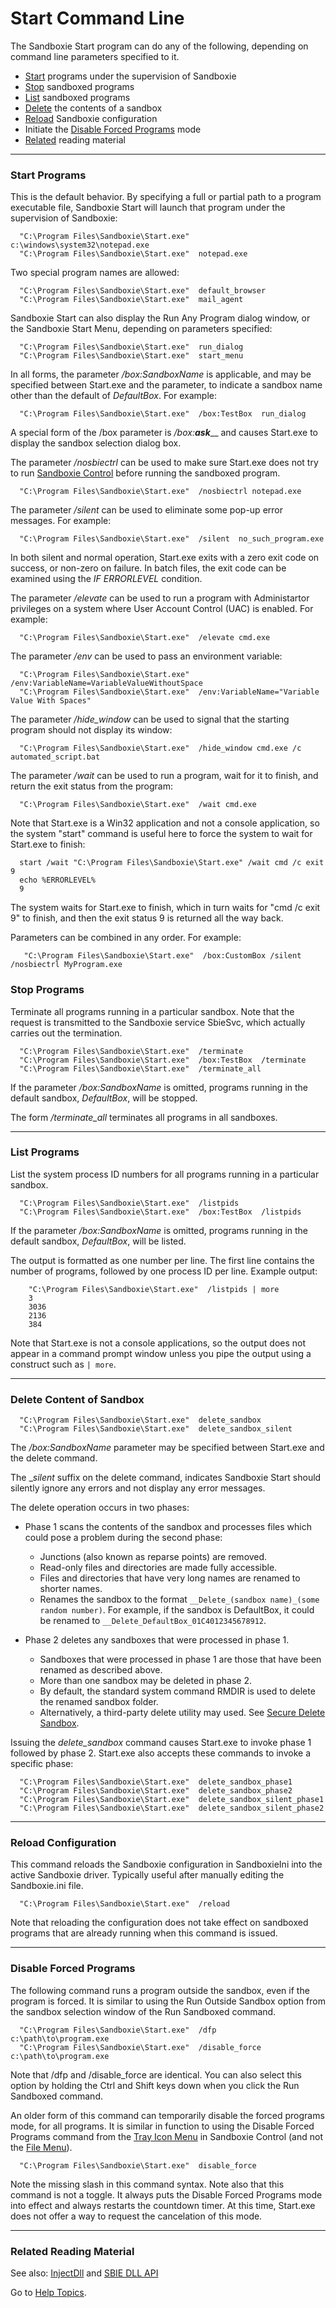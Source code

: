 # Start Command Line

The Sandboxie Start program can do any of the following, depending on command line parameters specified to it.

*   [Start](#start-programs) programs under the supervision of Sandboxie
*   [Stop](#stop-programs) sandboxed programs
*   [List](#list-programs) sandboxed programs
*   [Delete](#delete-contents-of-sandbox) the contents of a sandbox
*   [Reload](#reload-configuration) Sandboxie configuration
*   Initiate the [Disable Forced Programs](#disable-forced-programs) mode
*   [Related](#related-reading-material) reading material

* * *
### Start Programs

This is the default behavior. By specifying a full or partial path to a program executable file, Sandboxie Start will launch that program under the supervision of Sandboxie:
```
  "C:\Program Files\Sandboxie\Start.exe"  c:\windows\system32\notepad.exe
  "C:\Program Files\Sandboxie\Start.exe"  notepad.exe
```

Two special program names are allowed:
```
  "C:\Program Files\Sandboxie\Start.exe"  default_browser
  "C:\Program Files\Sandboxie\Start.exe"  mail_agent
```

Sandboxie Start can also display the Run Any Program dialog window, or the Sandboxie Start Menu, depending on parameters specified:
```
  "C:\Program Files\Sandboxie\Start.exe"  run_dialog
  "C:\Program Files\Sandboxie\Start.exe"  start_menu
```

In all forms, the parameter _/box:SandboxName_ is applicable, and may be specified between Start.exe and the parameter, to indicate a sandbox name other than the default of _DefaultBox_. For example:
```
  "C:\Program Files\Sandboxie\Start.exe"  /box:TestBox  run_dialog
```

A special form of the /box parameter is _/box:_**_ask_**__ and causes Start.exe to display the sandbox selection dialog box.

The parameter _/nosbiectrl_ can be used to make sure Start.exe does not try to run [Sandboxie Control](SP_SBControl.md) before running the sandboxed program.
```
  "C:\Program Files\Sandboxie\Start.exe"  /nosbiectrl notepad.exe
```

The parameter _/silent_ can be used to eliminate some pop-up error messages. For example:
```
  "C:\Program Files\Sandboxie\Start.exe"  /silent  no_such_program.exe
```

In both silent and normal operation, Start.exe exits with a zero exit code on success, or non-zero on failure. In batch files, the exit code can be examined using the _IF ERRORLEVEL_ condition.

The parameter _/elevate_ can be used to run a program with Administartor privileges on a system where User Account Control (UAC) is enabled. For example:
```
  "C:\Program Files\Sandboxie\Start.exe"  /elevate cmd.exe
```

The parameter _/env_ can be used to pass an environment variable:
```
  "C:\Program Files\Sandboxie\Start.exe"  /env:VariableName=VariableValueWithoutSpace
  "C:\Program Files\Sandboxie\Start.exe"  /env:VariableName="Variable Value With Spaces"
```

The parameter _/hide_window_ can be used to signal that the starting program should not display its window:
```
  "C:\Program Files\Sandboxie\Start.exe"  /hide_window cmd.exe /c automated_script.bat
```

The parameter _/wait_ can be used to run a program, wait for it to finish, and return the exit status from the program:
```
  "C:\Program Files\Sandboxie\Start.exe"  /wait cmd.exe
```

Note that Start.exe is a Win32 application and not a console application, so the system "start" command is useful here to force the system to wait for Start.exe to finish:
```
  start /wait "C:\Program Files\Sandboxie\Start.exe" /wait cmd /c exit 9
  echo %ERRORLEVEL%
  9
```

The system waits for Start.exe to finish, which in turn waits for "cmd /c exit 9" to finish, and then the exit status 9 is returned all the way back.

Parameters can be combined in any order. For example:
```
   "C:\Program Files\Sandboxie\Start.exe"  /box:CustomBox /silent /nosbiectrl MyProgram.exe
```

### Stop Programs

Terminate all programs running in a particular sandbox. Note that the request is transmitted to the Sandboxie service SbieSvc, which actually carries out the termination.
```
  "C:\Program Files\Sandboxie\Start.exe"  /terminate
  "C:\Program Files\Sandboxie\Start.exe"  /box:TestBox  /terminate
  "C:\Program Files\Sandboxie\Start.exe"  /terminate_all
```

If the parameter _/box:SandboxName_ is omitted, programs running in the default sandbox, _DefaultBox_, will be stopped.

The form _/terminate_all_ terminates all programs in all sandboxes.

* * *

### List Programs

List the system process ID numbers for all programs running in a particular sandbox.
```
  "C:\Program Files\Sandboxie\Start.exe"  /listpids
  "C:\Program Files\Sandboxie\Start.exe"  /box:TestBox  /listpids
```

If the parameter _/box:SandboxName_ is omitted, programs running in the default sandbox, _DefaultBox_, will be listed.

The output is formatted as one number per line. The first line contains the number of programs, followed by one process ID per line. Example output:
```
    "C:\Program Files\Sandboxie\Start.exe"  /listpids | more
    3
    3036
    2136
    384
```

Note that Start.exe is not a console applications, so the output does not appear in a command prompt window unless you pipe the output using a construct such as `| more`.

* * *

### Delete Content of Sandbox
```
  "C:\Program Files\Sandboxie\Start.exe"  delete_sandbox
  "C:\Program Files\Sandboxie\Start.exe"  delete_sandbox_silent
```

The _/box:SandboxName_ parameter may be specified between Start.exe and the delete command.

The __silent_ suffix on the delete command, indicates Sandboxie Start should silently ignore any errors and not display any error messages.

The delete operation occurs in two phases:

*   Phase 1 scans the contents of the sandbox and processes files which could pose a problem during the second phase:
    *   Junctions (also known as reparse points) are removed.
    *   Read-only files and directories are made fully accessible.
    *   Files and directories that have very long names are renamed to shorter names.
    *   Renames the sandbox to the format `__Delete_(sandbox name)_(some random number)`. For example, if the sandbox is DefaultBox, it could be renamed to `__Delete_DefaultBox_01C4012345678912`.

*   Phase 2 deletes any sandboxes that were processed in phase 1\.
    *   Sandboxes that were processed in phase 1 are those that have been renamed as described above.
    *   More than one sandbox may be deleted in phase 2\.
    *   By default, the standard system command RMDIR is used to delete the renamed sandbox folder.
    *   Alternatively, a third-party delete utility may used. See [Secure Delete Sandbox](SecureDeleteSandbox.md).

Issuing the _delete_sandbox_ command causes Start.exe to invoke phase 1 followed by phase 2\. Start.exe also accepts these commands to invoke a specific phase:
```
  "C:\Program Files\Sandboxie\Start.exe"  delete_sandbox_phase1
  "C:\Program Files\Sandboxie\Start.exe"  delete_sandbox_phase2
  "C:\Program Files\Sandboxie\Start.exe"  delete_sandbox_silent_phase1
  "C:\Program Files\Sandboxie\Start.exe"  delete_sandbox_silent_phase2
```

* * *

### Reload Configuration

This command reloads the Sandboxie configuration in SandboxieIni into the active Sandboxie driver. Typically useful after manually editing the Sandboxie.ini file.
```
  "C:\Program Files\Sandboxie\Start.exe"  /reload
```

Note that reloading the configuration does not take effect on sandboxed programs that are already running when this command is issued.

* * *

### Disable Forced Programs

The following command runs a program outside the sandbox, even if the program is forced. It is similar to using the Run Outside Sandbox option from the sandbox selection window of the Run Sandboxed command.
```
  "C:\Program Files\Sandboxie\Start.exe"  /dfp            c:\path\to\program.exe
  "C:\Program Files\Sandboxie\Start.exe"  /disable_force  c:\path\to\program.exe
```

Note that /dfp and /disable_force are identical. You can also select this option by holding the Ctrl and Shift keys down when you click the Run Sandboxed command.

An older form of this command can temporarily disable the forced programs mode, for all programs. It is similar in function to using the Disable Forced Programs command from the [Tray Icon Menu](SP_TrayIconMenu.md#disable-forced-programs) in Sandboxie Control (and not the [File Menu](FileMenu.md#disable-forced-programs)).
```
  "C:\Program Files\Sandboxie\Start.exe"  disable_force
```

Note the missing slash in this command syntax. Note also that this command is not a toggle. It always puts the Disable Forced Programs mode into effect and always restarts the countdown timer. At this time, Start.exe does not offer a way to request the cancelation of this mode.

* * *

### Related Reading Material

See also: [InjectDll](InjectDll.md) and [SBIE DLL API](SBIEDLLAPI.md)

Go to [Help Topics](HelpTopics.md).
